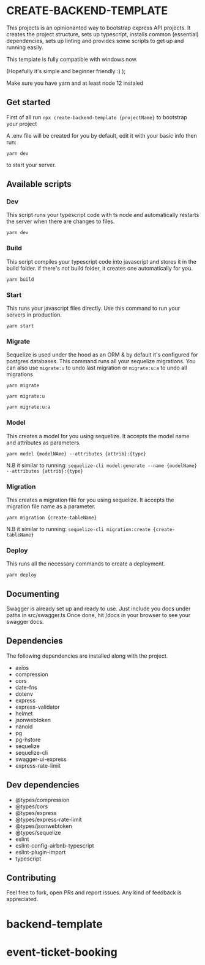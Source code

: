 # CREATE-BACKEND-TEMPLATE

This projects is an opinionanted way to bootstrap express API projects. It creates the project
structure, sets up typescript, installs common (essential) dependencies, sets up linting and
provides some scripts to get up and running easily.

This template is fully compatible with windows now.

(Hopefully it's simple and beginner friendly :) );

Make sure you have yarn and at least node 12 instaled

## Get started
First of all run
`npx create-backend-template {projectName}`
to bootstrap your project

A .env file will be created for you by default, edit it with your basic info then run:

`yarn dev`

to start your server.

## Available scripts

### Dev

This script runs your typescript code with ts node and automatically restarts the server when there
are changes to files.

`yarn dev`

### Build

This script compiles your typescript code into javascript and stores it in the build folder. if
there's not build folder, it creates one automatically for you.

`yarn build`

### Start

This runs your javascript files directly. Use this command to run your servers in production.

`yarn start`

### Migrate

Sequelize is used under the hood as an ORM & by default it's configured for postgres databases. This
command runs all your sequelize migrations. You can also use `migrate:u` to undo last migration or
`migrate:u:a` to undo all migrations

`yarn migrate`

`yarn migrate:u`

`yarn migrate:u:a`

### Model

This creates a model for you using sequelize. It accepts the model name and attributes as
parameters.

`yarn model {modelNAme} --attributes {attrib}:{type}`

N.B it similar to running:
`sequelize-cli model:generate --name {modelName} --attributes {attrib}:{type}`

### Migration

This creates a migration file for you using sequelize. It accepts the migration file name as a
parameter.

`yarn migration {create-tableName}`

N.B it similar to running: `sequelize-cli migration:create {create-tableName}`

### Deploy

This runs all the necessary commands to create a deployment.

`yarn deploy`

## Documenting
Swagger is already set up and ready to use. Just include you docs under paths in src/swagger.ts
Once done, hit /docs in your browser to see your swagger docs.

## Dependencies

The following dependencies are installed along with the project.

- axios
- compression
- cors
- date-fns
- dotenv
- express
- express-validator
- helmet
- jsonwebtoken
- nanoid
- pg
- pg-hstore
- sequelize
- sequelize-cli
- swagger-ui-express
- express-rate-limit

## Dev dependencies

- @types/compression
- @types/cors 
- @types/express
- @types/express-rate-limit
- @types/jsonwebtoken
- @types/sequelize
- eslint
- eslint-config-airbnb-typescript
- eslint-plugin-import
- typescript

## Contributing
Feel free to fork, open PRs and report issues. Any kind of feedback is appreciated.
# backend-template
# event-ticket-booking
